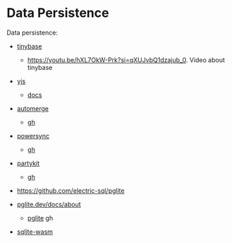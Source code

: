 # Data Persistence

Data persistence:

- [tinybase](https://tinybase.org/)
    - https://youtu.be/hXL7OkW-Prk?si=qXUJvbQ1dzajub_0. Video about tinybase
- [yjs](https://github.com/yjs/yjs)
    - [docs](https://docs.yjs.dev/)
- [automerge](https://automerge.org/)
    - [gh](https://github.com/automerge/automerge)
- [powersync](https://www.powersync.com/)
    - [gh](https://github.com/powersync-ja)
- [partykit](https://www.partykit.io/)
    - [gh](https://github.com/partykit/partykit)
- https://github.com/electric-sql/pglite

- [pglite.dev/docs/about](https://pglite.dev/docs/about)
    - [pglite](https://github.com/electric-sql/pglite) gh

- [sqlite-wasm](https://github.com/sqlite/sqlite-wasm)